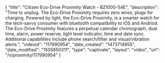 {
    "title": "Citizen Eco-Drive Proximity Watch - BZ1000-54E",
    "description": "Time to unplug. The Eco-Drive Proximity requires zero wires, plugs for charging. Powered by light, the Eco-Drive Proximity, is a smarter watch for the tech-savvy consumer with bluetooth compatibility to iOS and Andriod. The Eco-Drive Proximity features a perpetual calendar chronograph, dual time, alarm, power reserve, light level indicator, time and date sync. Additional capabilities include phone search\/filter and visual\/vibration alerts.",
    "videoid": "117990954",
    "date_created": "1473714855",
    "date_modified": "1505850311",
    "type": "captivate",
    "layout": "video",
    "url": "\/v\/proximity\/117990954"
}